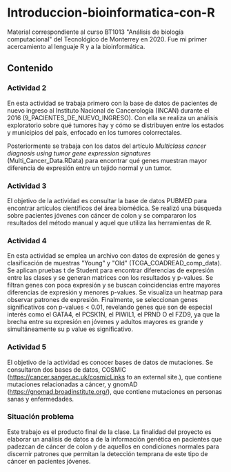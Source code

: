 # Introduccion-bioinformatica-con-R
Material correspondiente al curso BT1013 "Análisis de biología computacional" del Tecnológico de Monterrey en 2020. Fue mi primer acercamiento al lenguaje R y a la bioinformática.

## Contenido
### Actividad 2

En esta actividad se trabaja primero con la base de datos de pacientes de nuevo ingreso al Instituto Nacional de Cancerología (INCAN) durante el 2016 (9_PACIENTES_DE_NUEVO_INGRESO). Con ella se realiza un análisis exploratorio sobre qué tumores hay y cómo se distribuyen entre los estados y municipios del país, enfocado en los tumores colorrectales.

Posteriormente se trabaja con los datos del artículo *Multiclass cancer diagnosis using tumor gene expression signatures* (Multi_Cancer_Data.RData) para encontrar qué genes muestran mayor diferencia de expresión entre un tejido normal y un tumor. 

### Actividad 3

El objetivo de la actividad es consultar la base de datos PUBMED para encontrar artículos científicos del área biomédica. Se realizó una búsqueda sobre pacientes jóvenes con cáncer de colon y se compararon los resultados del método manual y aquel que utiliza las herramientas de R. 

### Actividad 4

En esta actividad se emplea un archivo con datos de expresión de genes y clasificación de muestras "Young" y "Old" (TCGA_COADREAD_comp_data). Se aplican pruebas t de Student para encontrar diferencias de expresión entre las clases y se generan matrices con los resultados y p-values. Se filtran genes con poca expresión y se buscan coincidencias entre mayores diferencias de expresión y menores p-values. Se visualiza un heatmap para observar patrones de expresión. Finalmente, se seleccionan genes significativos con p-values < 0.01, revelando genes que son de especial interés como el GATA4, el PCSK1N, el PIWIL1, el PRND O el FZD9, ya que la brecha entre su expresión en jóvenes y adultos mayores es grande y simultáneamente su p value es significativo.

### Actividad 5

El objetivo de la actividad es conocer bases de datos de mutaciones. Se consultaron dos bases de datos, COSMIC (https://cancer.sanger.ac.uk/cosmicLinks to an external site.), que contiene mutaciones relacionadas a cáncer, y gnomAD (https://gnomad.broadinstitute.org/), que contiene mutaciones en personas sanas y enfermedades. 

### Situación problema

Este trabajo es el producto final de la clase. La finalidad del proyecto es elaborar un análisis de datos a de la información genética en pacientes que padezcan de cáncer de colon y de aquellos en condiciones normales para discernir patrones que permitan la detección temprana de este tipo de cáncer en pacientes jóvenes. 
